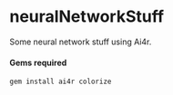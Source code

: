 # neuralNetworkStuff
Some neural network stuff using Ai4r.

#### Gems required

    gem install ai4r colorize

